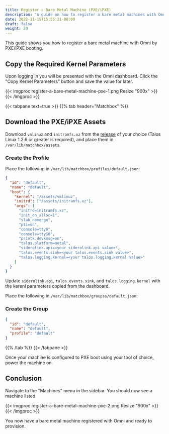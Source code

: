 ```yaml
---
title: Register a Bare Metal Machine (PXE/iPXE)
description: "A guide on how to register a bare metal machines with Omni using PXE/iPXE."
date: 2022-11-15T15:55:21-08:00
draft: false
weight: 20
---
```


This guide shows you how to register a bare metal machine with Omni by PXE/iPXE booting.

## Copy the Required Kernel Parameters

Upon logging in you will be presented with the Omni dashboard.
Click the "Copy Kernel Parameters" button and save the value for later.

{{< imgproc register-a-bare-metal-machine-pxe-1.png Resize "900x" >}}
{{< /imgproc >}}

{{< tabpane text=true >}}
{{% tab header="Matchbox" %}}

## Download the PXE/iPXE Assets

Download `vmlinuz` and `initramfs.xz` from the [release](https://github.com/siderolabs/talos/releases) of your choice (Talos Linux 1.2.6 or greater is required), and place them in `/var/lib/matchbox/assets`.

### Create the Profile

Place the following in `/var/lib/matchbox/profiles/default.json`:

```json
{
  "id": "default",
  "name": "default",
  "boot": {
    "kernel": "/assets/vmlinuz",
    "initrd": ["/assets/initramfs.xz"],
    "args": [
      "initrd=initramfs.xz",
      "init_on_alloc=1",
      "slab_nomerge",
      "pti=on",
      "console=tty0",
      "console=ttyS0",
      "printk.devkmsg=on",
      "talos.platform=metal",
      "siderolink.api=<your siderolink.api value>",
      "talos.events.sink=<your talos.events.sink value>",
      "talos.logging.kernel=<your talos.logging.kernel value>"
    ]
  }
}
```

Update `siderolink.api`, `talos.events.sink`, and `talos.logging.kernel` with the kerenl parameters copied from the dashboard.

Place the following in `/var/lib/matchbox/groupss/default.json`:

### Create the Group

```json
{
  "id": "default",
  "name": "default",
  "profile": "default"
}
```

{{% /tab %}}
{{< /tabpane >}}

Once your machine is configured to PXE boot using your tool of choice, power the machine on.

## Conclusion

Navigate to the "Machines" menu in the sidebar.
You should now see a machine listed.

{{< imgproc register-a-bare-metal-machine-pxe-2.png Resize "900x" >}}
{{< /imgproc >}}

You now have a bare metal machine registered with Omni and ready to provision.
